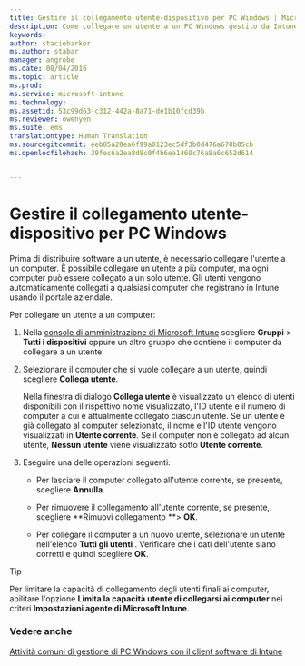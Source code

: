 ```yaml
---
title: Gestire il collegamento utente-dispositivo per PC Windows | Microsoft Intune
description: Come collegare un utente a un PC Windows gestito da Intune.
keywords: 
author: staciebarker
ms.author: stabar
manager: angrobe
ms.date: 08/04/2016
ms.topic: article
ms.prod: 
ms.service: microsoft-intune
ms.technology: 
ms.assetid: 53c99d63-c312-442a-8a71-de1b10fcd39b
ms.reviewer: owenyen
ms.suite: ems
translationtype: Human Translation
ms.sourcegitcommit: eeb85a28ea6f99a0123ec5df3b0d476a678b85cb
ms.openlocfilehash: 39fec6a2ea8d8c0f4b6ea1460c76a8a6c652d614


---
```


# <a name="manage-user-device-linking-for-windows-pcs"></a>Gestire il collegamento utente-dispositivo per PC Windows
Prima di distribuire software a un utente, è necessario collegare l'utente a un computer. È possibile collegare un utente a più computer, ma ogni computer può essere collegato a un solo utente. Gli utenti vengono automaticamente collegati a qualsiasi computer che registrano in Intune usando il portale aziendale.

Per collegare un utente a un computer:

1.  Nella [console di amministrazione di Microsoft Intune](https://manage.microsoft.com/) scegliere **Gruppi** &gt; **Tutti i dispositivi** oppure un altro gruppo che contiene il computer da collegare a un utente.

2.  Selezionare il computer che si vuole collegare a un utente, quindi scegliere **Collega utente**.

    Nella finestra di dialogo **Collega utente** è visualizzato un elenco di utenti disponibili con il rispettivo nome visualizzato, l'ID utente e il numero di computer a cui è attualmente collegato ciascun utente. Se un utente è già collegato al computer selezionato, il nome e l'ID utente vengono visualizzati in **Utente corrente**. Se il computer non è collegato ad alcun utente, **Nessun utente** viene visualizzato sotto **Utente corrente**.

3.  Eseguire una delle operazioni seguenti:

    -   Per lasciare il computer collegato all'utente corrente, se presente, scegliere **Annulla**.

    -   Per rimuovere il collegamento all'utente corrente, se presente, scegliere **Rimuovi collegamento **&gt; **OK**.

    -   Per collegare il computer a un nuovo utente, selezionare un utente nell'elenco **Tutti gli utenti** . Verificare che i dati dell'utente siano corretti e quindi scegliere **OK**.

> [!TIP]
> Per limitare la capacità di collegamento degli utenti finali ai computer, abilitare l'opzione **Limita la capacità utente di collegarsi ai computer** nei criteri **Impostazioni agente di Microsoft Intune**.

### <a name="see-also"></a>Vedere anche

[Attività comuni di gestione di PC Windows con il client software di Intune](common-windows-pc-management-tasks-with-the-microsoft-intune-computer-client.md)


<!--HONumber=Nov16_HO4-->


